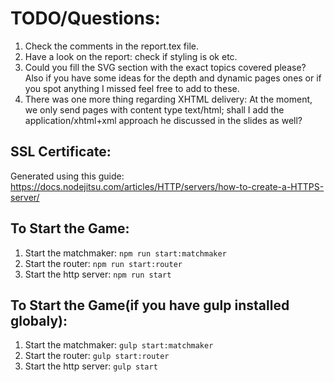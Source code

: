 # TODO/Questions: #

1. Check the comments in the report.tex file.
2. Have a look on the report: check if styling is ok etc.
3. Could you fill the SVG section with the exact topics covered please? Also if you have some ideas for the depth and dynamic pages ones or if you spot anything I missed feel free to add to these.
4. There was one more thing regarding XHTML delivery: At the moment, we only send pages with content type text/html; shall I add the application/xhtml+xml approach he discussed in the slides as well?


## SSL Certificate: ##

Generated using this guide: https://docs.nodejitsu.com/articles/HTTP/servers/how-to-create-a-HTTPS-server/

## To Start the Game: ##

1. Start the matchmaker: `npm run start:matchmaker`
2. Start the router: `npm run start:router`
3. Start the http server: `npm run start`

## To Start the Game(if you have gulp installed globaly): ##

1. Start the matchmaker: `gulp start:matchmaker`
2. Start the router: `gulp start:router`
3. Start the http server: `gulp start`
